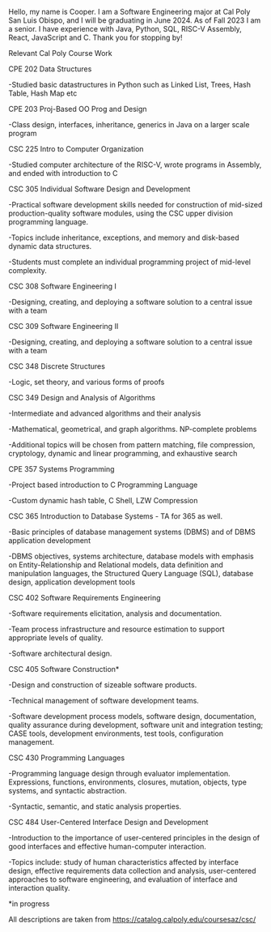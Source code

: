 Hello, my name is Cooper. I am a Software Engineering major at Cal Poly San Luis Obispo, and I will be graduating in June 2024. As of Fall 2023 I am a senior. I have experience with Java, Python, SQL, RISC-V Assembly, React, JavaScript and C. Thank you for stopping by!

Relevant Cal Poly Course Work

CPE 202 Data Structures

-Studied basic datastructures in Python such as Linked List, Trees, Hash Table, Hash Map etc

CPE 203 Proj-Based OO Prog and Design

-Class design, interfaces, inheritance, generics in Java on a larger scale program

CSC 225 Intro to Computer Organization

-Studied computer architecture of the RISC-V, wrote programs in Assembly, and ended with introduction to C

CSC 305 Individual Software Design and Development

-Practical software development skills needed for construction of mid-sized production-quality software modules, using the CSC upper division programming language. 

-Topics include inheritance, exceptions, and memory and disk-based dynamic data structures. 

-Students must complete an individual programming project of mid-level complexity.

CSC 308 Software Engineering I

-Designing, creating, and deploying a software solution to a central issue with a team

CSC 309 Software Engineering II

-Designing, creating, and deploying a software solution to a central issue with a team

CSC 348 Discrete Structures

-Logic, set theory, and various forms of proofs

CSC 349 Design and Analysis of Algorithms

-Intermediate and advanced algorithms and their analysis

-Mathematical, geometrical, and graph algorithms. NP-complete problems

-Additional topics will be chosen from pattern matching, file compression, cryptology, dynamic and linear programming, and exhaustive search

CPE 357 Systems Programming

-Project based introduction to C Programming Language

-Custom dynamic hash table, C Shell, LZW Compression

CSC 365 Introduction to Database Systems - TA for 365 as well. 

-Basic principles of database management systems (DBMS) and of DBMS application development

-DBMS objectives, systems architecture, database models with emphasis on Entity-Relationship and Relational models, data definition and manipulation languages, the 
Structured Query Language (SQL), database design, application development tools

CSC 402 Software Requirements Engineering

-Software requirements elicitation, analysis and documentation. 

-Team process infrastructure and resource estimation to support appropriate levels of quality.

-Software architectural design.

CSC 405 Software Construction*

-Design and construction of sizeable software products. 

-Technical management of software development teams.

-Software development process models, software design, documentation, quality assurance during development, software unit and integration testing; CASE tools, development environments, test tools, configuration management.

CSC 430 Programming Languages

-Programming language design through evaluator implementation. Expressions, functions, environments, closures, mutation, objects, type systems, and syntactic abstraction. 

-Syntactic, semantic, and static analysis properties.

CSC 484 User-Centered Interface Design and Development

-Introduction to the importance of user-centered principles in the design of good interfaces and effective human-computer interaction. 

-Topics include: study of human characteristics affected by interface design, effective requirements data collection and analysis, user-centered approaches to software engineering, and evaluation of interface and interaction quality.

*in progress

All descriptions are taken from https://catalog.calpoly.edu/coursesaz/csc/
